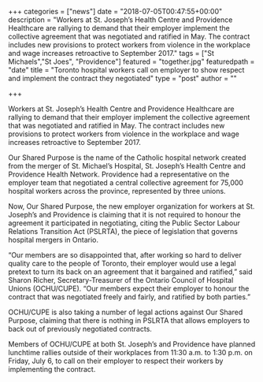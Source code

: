 +++
categories = ["news"]
date = "2018-07-05T00:47:55+00:00"
description = "Workers at St. Joseph’s Health Centre and Providence Healthcare are rallying to demand that their employer implement the collective agreement that was negotiated and ratified in May. The contract includes new provisions to protect workers from violence in the workplace and wage increases retroactive to September 2017."
tags = ["St Michaels","St Joes", "Providence"]
featured = "together.jpg"
featuredpath = "date"
title = "Toronto hospital workers call on employer to show respect and implement the contract they negotiated"
type = "post"
author = ""

+++


Workers at St. Joseph’s Health Centre and Providence Healthcare are rallying to demand that their employer implement the collective agreement that was negotiated and ratified in May. The contract includes new provisions to protect workers from violence in the workplace and wage increases retroactive to September 2017.

Our Shared Purpose is the name of the Catholic hospital network created from the merger of St. Michael’s Hospital, St. Joseph’s Health Centre and Providence Health Network. Providence had a representative on the employer team that negotiated a central collective agreement for 75,000 hospital workers across the province, represented by three unions.

Now, Our Shared Purpose, the new employer organization for workers at St. Joseph’s and Providence is claiming that it is not required to honour the agreement it participated in negotiating, citing the Public Sector Labour Relations Transition Act (PSLRTA), the piece of legislation that governs hospital mergers in Ontario.

“Our members are so disappointed that, after working so hard to deliver quality care to the people of Toronto, their employer would use a legal pretext to turn its back on an agreement that it bargained and ratified,” said Sharon Richer, Secretary-Treasurer of the Ontario Council of Hospital Unions (OCHU/CUPE). “Our members expect their employer to honour the contract that was negotiated freely and fairly, and ratified by both parties.”

OCHU/CUPE is also taking a number of legal actions against Our Shared Purpose, claiming that there is nothing in PSLRTA that allows employers to back out of previously negotiated contracts.

Members of OCHU/CUPE at both St. Joseph’s and Providence have planned lunchtime rallies outside of their workplaces from 11:30 a.m. to 1:30 p.m. on Friday, July 6, to call on their employer to respect their workers by implementing the contract.
